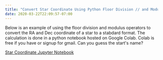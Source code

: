 ```yaml
---
title: "Convert Star Coordinate Using Python Floor Division // and Modulus % Operators"
date: 2020-03-22T22:09:57-07:00
---
```


Below is an example of using the floor division and modulus operators to convert the RA and Dec coordinate of a star to a stabdard format. The calculation is done in a python notebook hosted on Google Colab. Colab is free if you have or signup for gmail. Can you guess the start's name?

[Star Coordinate Jupyter Notebook](https://colab.research.google.com/drive/1tqCq5zR10mGVNxB-eYnMcpIzILlBUjug)

